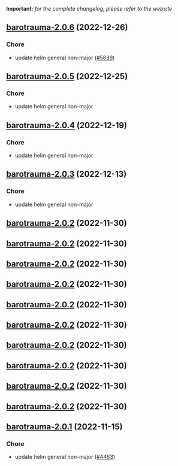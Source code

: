 **Important:**
*for the complete changelog, please refer to the website*




## [barotrauma-2.0.6](https://github.com/truecharts/charts/compare/barotrauma-2.0.5...barotrauma-2.0.6) (2022-12-26)

### Chore

- update helm general non-major ([#5839](https://github.com/truecharts/charts/issues/5839))
  
  


## [barotrauma-2.0.5](https://github.com/truecharts/charts/compare/barotrauma-2.0.4...barotrauma-2.0.5) (2022-12-25)

### Chore

- update helm general non-major
  
  


## [barotrauma-2.0.4](https://github.com/truecharts/charts/compare/barotrauma-2.0.3...barotrauma-2.0.4) (2022-12-19)

### Chore

- update helm general non-major
  
  


## [barotrauma-2.0.3](https://github.com/truecharts/charts/compare/barotrauma-2.0.2...barotrauma-2.0.3) (2022-12-13)

### Chore

- update helm general non-major
  
  


## [barotrauma-2.0.2](https://github.com/truecharts/charts/compare/barotrauma-2.0.1...barotrauma-2.0.2) (2022-11-30)




## [barotrauma-2.0.2](https://github.com/truecharts/charts/compare/barotrauma-2.0.1...barotrauma-2.0.2) (2022-11-30)




## [barotrauma-2.0.2](https://github.com/truecharts/charts/compare/barotrauma-2.0.1...barotrauma-2.0.2) (2022-11-30)




## [barotrauma-2.0.2](https://github.com/truecharts/charts/compare/barotrauma-2.0.1...barotrauma-2.0.2) (2022-11-30)




## [barotrauma-2.0.2](https://github.com/truecharts/charts/compare/barotrauma-2.0.1...barotrauma-2.0.2) (2022-11-30)




## [barotrauma-2.0.2](https://github.com/truecharts/charts/compare/barotrauma-2.0.1...barotrauma-2.0.2) (2022-11-30)




## [barotrauma-2.0.2](https://github.com/truecharts/charts/compare/barotrauma-2.0.1...barotrauma-2.0.2) (2022-11-30)




## [barotrauma-2.0.2](https://github.com/truecharts/charts/compare/barotrauma-2.0.1...barotrauma-2.0.2) (2022-11-30)




## [barotrauma-2.0.2](https://github.com/truecharts/charts/compare/barotrauma-2.0.1...barotrauma-2.0.2) (2022-11-30)




## [barotrauma-2.0.2](https://github.com/truecharts/charts/compare/barotrauma-2.0.1...barotrauma-2.0.2) (2022-11-30)




## [barotrauma-2.0.1](https://github.com/truecharts/charts/compare/barotrauma-2.0.0...barotrauma-2.0.1) (2022-11-15)

### Chore

- update helm general non-major ([#4463](https://github.com/truecharts/charts/issues/4463))
  
  
